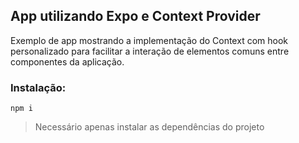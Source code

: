 ## App utilizando Expo e Context Provider

Exemplo de app mostrando a implementação do Context com hook personalizado para facilitar a interação de elementos comuns entre componentes da aplicação.

### Instalação:
```npm i```

> Necessário apenas instalar as dependências do projeto
